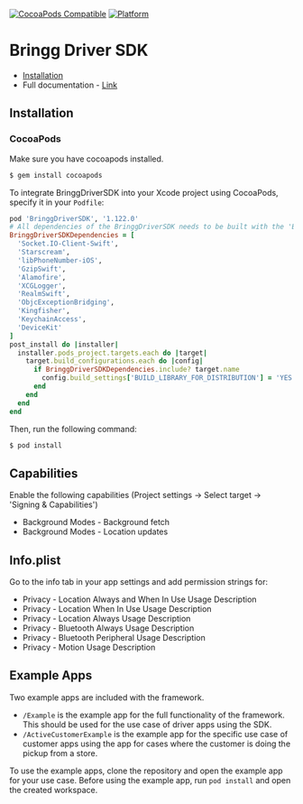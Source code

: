[![CocoaPods Compatible](https://img.shields.io/cocoapods/v/BringgDriverSDK.svg)](https://img.shields.io/cocoapods/v/BringgDriverSDK.svg)
[![Platform](https://img.shields.io/cocoapods/p/BringgDriverSDK.svg)](https://img.shields.io/cocoapods/p/BringgDriverSDK.svg)

# Bringg Driver SDK

- [Installation](#installation)
- Full documentation - [Link](https://developers.bringg.com/docs/bringg-new-sdk-for-ios)

## Installation
### CocoaPods
Make sure you have cocoapods installed.
```bash
$ gem install cocoapods
```

To integrate BringgDriverSDK into your Xcode project using CocoaPods, specify it in your `Podfile`:

```ruby
pod 'BringgDriverSDK', '1.122.0'
# All dependencies of the BringgDriverSDK needs to be built with the 'BUILD_LIBRARY_FOR_DISTRIBUTION' configuration set to 'YES'
BringgDriverSDKDependencies = [
  'Socket.IO-Client-Swift',
  'Starscream',
  'libPhoneNumber-iOS',
  'GzipSwift',
  'Alamofire',
  'XCGLogger',
  'RealmSwift',
  'ObjcExceptionBridging',
  'Kingfisher',
  'KeychainAccess',
  'DeviceKit'
]
post_install do |installer|
  installer.pods_project.targets.each do |target|
    target.build_configurations.each do |config|
      if BringgDriverSDKDependencies.include? target.name
        config.build_settings['BUILD_LIBRARY_FOR_DISTRIBUTION'] = 'YES'
      end
    end
  end
end
```

Then, run the following command:

```bash
$ pod install
```
## Capabilities
Enable the following capabilities (Project settings -> Select target -> 'Signing & Capabilities')

+ Background Modes - Background fetch
+ Background Modes - Location updates

## Info.plist
Go to the info tab in your app settings and add permission strings for:

+ Privacy - Location Always and When In Use Usage Description
+ Privacy - Location When In Use Usage Description
+ Privacy - Location Always Usage Description
+ Privacy - Bluetooth Always Usage Description
+ Privacy - Bluetooth Peripheral Usage Description
+ Privacy - Motion Usage Description

## Example Apps
Two example apps are included with the framework.
* `/Example` is the example app for the full functionality of the framework. This should be used for the use case of driver apps using the SDK.
* `/ActiveCustomerExample` is the example app for the specific use case of customer apps using the app for cases where the customer is doing the pickup from a store.

To use the example apps, clone the repository and open the example app for your use case. Before using the example app, run `pod install` and open the created workspace.
